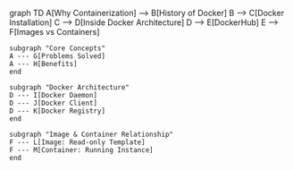 graph TD
    A[Why Containerization] --> B[History of Docker]
    B --> C[Docker Installation]
    C --> D[Inside Docker Architecture]
    D --> E[DockerHub]
    E --> F[Images vs Containers]
    
    subgraph "Core Concepts"
    A --- G[Problems Solved]
    A --- H[Benefits]
    end
    
    subgraph "Docker Architecture"
    D --- I[Docker Daemon]
    D --- J[Docker Client]
    D --- K[Docker Registry]
    end
    
    subgraph "Image & Container Relationship"
    F --- L[Image: Read-only Template]
    F --- M[Container: Running Instance]
    end
